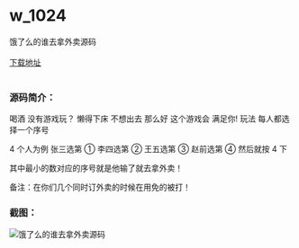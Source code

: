 # w_1024
饿了么的谁去拿外卖源码
<br/></br>
[下载地址](https://www.uuid2.com/1024.html "下载地址")
<br/></br>
<h3>源码简介：</h3>
<p>喝酒 没有游戏玩？ 懒得下床 不想出去 那么好 这个游戏会 满足你! 玩法 每人都选择一个序号 <p>
<p>4 个人为例 张三选第 ① 李四选第 ② 王五选第 ③ 赵前选第 ④ 然后就按 4 下 <p>
<p>其中最小的数对应的序号就是他输了就去拿外卖！<p>
<p>备注：在你们几个同时订外卖的时候在用免的被打！<p>
<h3>截图：</h3>
<img src="https://www.uuid2.com/wp-content/uploads/img/202105/3c0749b154.png" alt="饿了么的谁去拿外卖源码">
